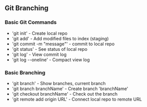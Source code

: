 ## Git Branching

### Basic Git Commands
* 'git init' - Create local repo
* 'git add' - Add modified files to index (staging)
* 'git commit -m "message"' - commit to local repo
* 'git status' - See status of local repo
* 'git log' - View commit log
* 'git log --oneline' - Compact view log

### Basic Branching
* 'git branch' - Show branches, current branch
* 'git branch branchName' - Create branch 'branchName'
* 'git checkout branchName' - Check out the branch
* 'git remote add origin URL' - Connect local repo to remote URL
